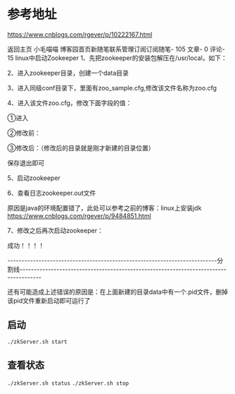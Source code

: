 # 参考地址
https://www.cnblogs.com/rgever/p/10222167.html

返回主页
小毛喵喵
博客园首页新随笔联系管理订阅订阅随笔- 105  文章- 0  评论- 15 
linux中启动Zookeeper
1、先把zookeeper的安装包解压在/usr/local，如下：



2、进入zookeeper目录，创建一个data目录



3、进入同级conf目录下，里面有zoo_sample.cfg,修改该文件名称为zoo.cfg



4、进入该文件zoo.cfg，修改下面字段的值：

①进入



②修改前：



③修改后：（修改后的目录就是刚才新建的目录位置）



保存退出即可

5、启动zookeeper



6、查看日志zookeeper.out文件



原因是java的环境配置错了，此处可以参考之前的博客：linux上安装jdk       https://www.cnblogs.com/rgever/p/9484851.html

7、修改之后再次启动zookeeper：



成功！！！！

 --------------------------------------------------------------------------分割线-------------------------------------------------------------------------------------

还有可能造成上述错误的原因是：在上面新建的目录data中有一个.pid文件，删掉该pid文件重新启动即可运行了



## 启动
`./zkServer.sh start`
## 查看状态
`./zkServer.sh status`
`./zkServer.sh stop`